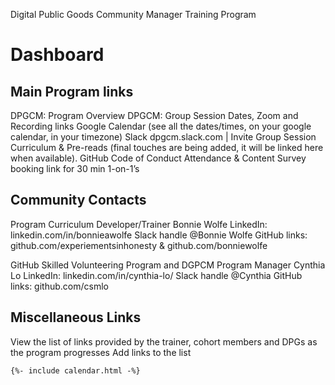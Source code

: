 Digital Public Goods Community Manager Training Program
# Dashboard

## Main Program links

DPGCM: Program Overview
DPGCM: Group Session Dates, Zoom and Recording links
Google Calendar (see all the dates/times, on your google calendar, in your timezone)
Slack dpgcm.slack.com | Invite
Group Session Curriculum & Pre-reads (final touches are being added, it will be linked here when available).
GitHub Code of Conduct 
Attendance & Content Survey
booking link for 30 min 1-on-1’s 

## Community Contacts
Program Curriculum Developer/Trainer
Bonnie Wolfe
LinkedIn: linkedin.com/in/bonnieawolfe
Slack handle @Bonnie Wolfe
GitHub links: github.com/experiementsinhonesty &  github.com/bonniewolfe

GitHub Skilled Volunteering Program and DGPCM Program Manager
Cynthia Lo
LinkedIn: linkedin.com/in/cynthia-lo/
Slack handle @Cynthia
GitHub links: github.com/csmlo 

## Miscellaneous Links
View the list of links provided by the trainer, cohort members and DPGs as the program progresses
Add links to the list

    {%- include calendar.html -%}


